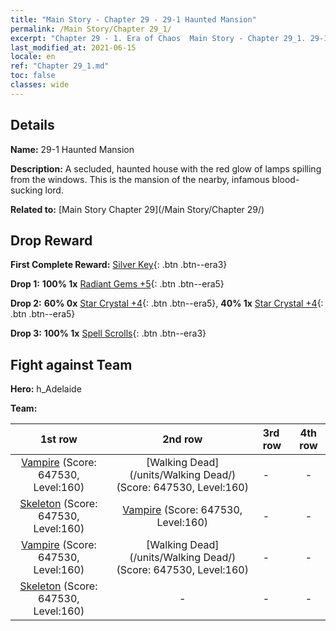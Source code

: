 ```yaml
---
title: "Main Story - Chapter 29 - 29-1 Haunted Mansion"
permalink: /Main Story/Chapter 29_1/
excerpt: "Chapter 29 - 1. Era of Chaos  Main Story - Chapter 29_1. 29-1 Haunted Mansion"
last_modified_at: 2021-06-15
locale: en
ref: "Chapter 29_1.md"
toc: false
classes: wide
---
```


## Details

 **Name:** 29-1 Haunted Mansion

 **Description:** A secluded, haunted house with the red glow of lamps spilling from the windows. This is the mansion of the nearby, infamous blood-sucking lord.

 **Related to:** [Main Story Chapter 29](/Main Story/Chapter 29/)

## Drop Reward

 **First Complete Reward:** [Silver Key](/Items/con_693/){: .btn .btn--era3}

 **Drop 1:** **100% 1x** [Radiant Gems +5](/Items/mat_100/){: .btn .btn--era5}

 **Drop 2:** **60% 0x** [Star Crystal +4](/Items/mat_94/){: .btn .btn--era5}, **40% 1x** [Star Crystal +4](/Items/mat_94/){: .btn .btn--era5}

 **Drop 3:** **100% 1x** [Spell Scrolls](/Items/con_694/){: .btn .btn--era3}


## Fight against Team
 **Hero:** h_Adelaide

 **Team:**


  | 1st row | 2nd row | 3rd row | 4th row |
  |:----:|:----:|:----|:----:|
  | [Vampire](/units/Vampire/) (Score: 647530, Level:160)  | [Walking Dead](/units/Walking Dead/) (Score: 647530, Level:160)  | - | - |
  | [Skeleton](/units/Skeleton/) (Score: 647530, Level:160)  | [Vampire](/units/Vampire/) (Score: 647530, Level:160)  | - | - |
  | [Vampire](/units/Vampire/) (Score: 647530, Level:160)  | [Walking Dead](/units/Walking Dead/) (Score: 647530, Level:160)  | - | - |
  | [Skeleton](/units/Skeleton/) (Score: 647530, Level:160)  | - | - | - |


